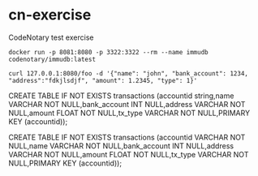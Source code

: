 # cn-exercise
CodeNotary test exercise


```shell
docker run -p 8081:8080 -p 3322:3322 --rm --name immudb codenotary/immudb:latest
```

```shell
curl 127.0.0.1:8080/foo -d '{"name": "john", "bank_account": 1234, "address":"fdkjlsdjf", "amount": 1.2345, "type": 1}'
```

CREATE TABLE IF NOT EXISTS transactions (accountid          string,name     VARCHAR NOT NULL,bank_account       INT NULL,address  VARCHAR NOT NULL,amount FLOAT NOT NULL,tx_type VARCHAR NOT NULL,PRIMARY KEY (accountid));

CREATE TABLE IF NOT EXISTS transactions (accountid  VARCHAR NOT NULL,name     VARCHAR NOT NULL,bank_account       INT NULL,address  VARCHAR NOT NULL,amount FLOAT NOT NULL,tx_type VARCHAR NOT NULL,PRIMARY KEY (accountid));